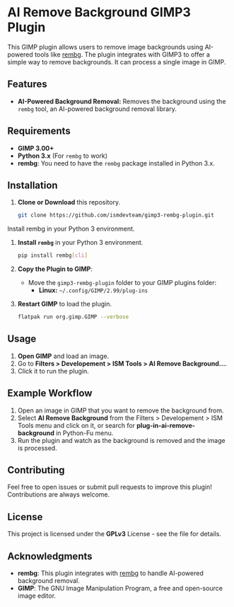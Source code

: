 # AI Remove Background GIMP3 Plugin

This GIMP plugin allows users to remove image backgrounds using AI-powered tools like [rembg](https://github.com/danielgatis/rembg). The plugin integrates with GIMP3 to offer a simple way to remove backgrounds. It can process a single image in GIMP.

## Features

- **AI-Powered Background Removal:** Removes the background using the `rembg` tool, an AI-powered background removal library.

## Requirements

- **GIMP 3.00+**
- **Python 3.x** (For `rembg` to work)
- **rembg**: You need to have the `rembg` package installed in Python 3.x.

## Installation

1. **Clone or Download** this repository.
   ```bash
   git clone https://github.com/ismdevteam/gimp3-rembg-plugin.git
Install rembg in your Python 3 environment.

1.  **Install `rembg`** in your Python 3 environment.

     ```bash
    pip install rembg[cli]

2.  **Copy the Plugin to GIMP**:

    -   Move the `gimp3-rembg-plugin` folder to your GIMP plugins folder:
        -   **Linux:** `~/.config/GIMP/2.99/plug-ins`
3.  **Restart GIMP** to load the plugin.
     ```bash
    flatpak run org.gimp.GIMP --verbose
    

Usage
-----

1.  **Open GIMP** and load an image.
2.  Go to **Filters > Developement > ISM Tools > AI Remove Background...**.
3.  Click it to run the plugin.

Example Workflow
----------------

1.  Open an image in GIMP that you want to remove the background from.
2.  Select **AI Remove Background** from the Filters > Developement > ISM Tools menu and click on it, or search for **plug-in-ai-remove-background** in Python-Fu menu.
3.  Run the plugin and watch as the background is removed and the image is processed.

Contributing
------------

Feel free to open issues or submit pull requests to improve this plugin! Contributions are always welcome.

License
-------

This project is licensed under the **GPLv3** License - see the <LICENSE> file for details.

Acknowledgments
---------------
-   **rembg**: This plugin integrates with [rembg](https://github.com/danielgatis/rembg) to handle AI-powered background removal.
-   **GIMP**: The GNU Image Manipulation Program, a free and open-source image editor.
